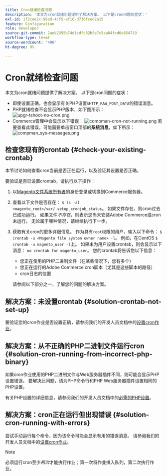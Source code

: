 ```yaml
---
title: Cron就绪检查问题
description: '本文为cron就绪问题提供了解决方案。 以下是cron问题的症状：'
exl-id: 1f2cee2c-98ad-4cf5-af16-d736fced2a15
feature: Configuration
role: Developer
source-git-commit: 2aeb2355b74d1cdfc62b5e7c5aa04fcd0a654733
workflow-type: tm+mt
source-wordcount: '406'
ht-degree: 0%

---
```


# Cron就绪检查问题

本文为cron就绪问题提供了解决方案。 以下是cron问题的症状：

* 即使设置正确，也会显示有关PHP设置`$HTTP_RAW_POST_DATA`的错误消息。
* PHP就绪检查不会显示PHP版本，如下图所示：
  ![upgr-tshoot-no-cron.png](assets/upgr-tshoot-no-cron.png)
* Commerce管理中会显示以下错误：
  ![compman-cron-not-running.png](assets/compman-cron-not-running.png)
若要查看此错误，可能需要单击窗口顶部的&#x200B;**系统消息**，如下所示：
  ![compman_sys-messages.png](assets/compman_sys-messages.png)

## 检查您现有的crontab {#check-your-existing-crontab}

本节讨论如何查看cron当前是否正在运行，以及验证其设置是否正确。

要验证是否已设置crontab，请执行以下操作：

1. 以[Magento文件系统所有者](https://experienceleague.adobe.com/en/docs/commerce-operations/installation-guide/prerequisites/file-system/overview)的身份登录或切换到Commerce服务器。
1. 查看以下文件是否存在： `$ ls -al <magento_root>/var/.setup_cronjob_status`。 如果文件存在，则cron过去已成功运行。 如果文件&#x200B;*不存在*，则表示您尚未安装Adobe Commerce或cron未运行。 无论属于哪种情况，请继续执行下一步。
1. 获取有关cron的更多详细信息。 作为具有`root`权限的用户，输入以下命令： `$ crontab -u <Magento file system owner name> -l`。 例如，在CentOS `$ crontab -u magento_user -l`上。 如果未为用户设置crontab，则会显示以下消息：    `no crontab for magento_user`。 您的crontab将告诉您以下信息：
   * 您正在使用的PHP二进制文件（在某些情况下，您有多个）
   * 您正在运行的Adobe Commerce cron脚本（尤其是这些脚本的路径）
   * cron日志的位置

   请参阅以下部分之一，了解您的问题的解决方案。

## 解决方案：未设置crontab {#solution-crontab-not-set-up}

要验证您的cron作业是否设置正确，请参阅我们的开发人员文档中的[设置cron作业](https://experienceleague.adobe.com/en/docs/commerce-operations/installation-guide/next-steps/configuration)。

## 解决方案：从不正确的PHP二进制文件运行cron {#solution-cron-running-from-incorrect-php-binary}

如果cron作业使用的PHP二进制文件与Web服务器插件不同，则可能会显示PHP设置错误。 要解决此问题，请为PHP命令行和PHP Web服务器插件设置相同的PHP设置。

有关PHP设置的详细信息，请参阅我们的开发人员文档中的[必需的PHP设置](https://experienceleague.adobe.com/en/docs/commerce-operations/installation-guide/prerequisites/php-settings)。

## 解决方案：cron正在运行但出现错误 {#solution-cron-running-with-errors}

尝试手动运行每个命令，因为该命令可能会显示有用的错误消息。 请参阅我们的开发人员文档中的[设置cron作业](https://experienceleague.adobe.com/en/docs/commerce-operations/installation-guide/next-steps/configuration)。

>[!NOTE]
>
>必须运行cron至少&#x200B;*两次*&#x200B;才能执行作业；第一次将作业排入队列，第二次执行作业。

